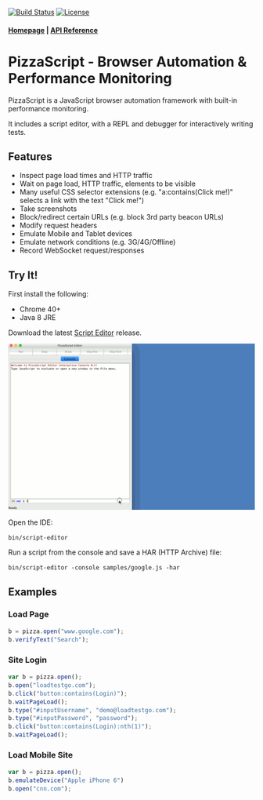 [![Build Status](https://travis-ci.org/loadtestgo/pizzascript.svg?branch=master)](https://travis-ci.org/loadtestgo/pizzascript)
[![License](https://img.shields.io/badge/licence-BSD--3--Clause-blue.svg)](https://github.com/loadtestgo/pizzascript/blob/master/LICENSE.BSD)

#### [Homepage](http://pizzascript.org) | [API Reference](http://docs.loadtestgo.com)

# PizzaScript - Browser Automation & Performance Monitoring

PizzaScript is a JavaScript browser automation framework with built-in performance monitoring.

It includes a script editor, with a REPL and debugger for interactively writing tests.

## Features

- Inspect page load times and HTTP traffic
- Wait on page load, HTTP traffic, elements to be visible
- Many useful CSS selector extensions (e.g. "a:contains(Click me!)" selects a link with the
  text "Click me!")
- Take screenshots
- Block/redirect certain URLs (e.g. block 3rd party beacon URLs)
- Modify request headers
- Emulate Mobile and Tablet devices
- Emulate network conditions (e.g. 3G/4G/Offline)
- Record WebSocket request/responses


## Try It!

First install the following:

+ Chrome 40+
+ Java 8 JRE

Download the latest [Script Editor](https://github.com/loadtestgo/pizzascript/files/365310/script-editor-0.2.4.zip) release.

![PizzaScript Editor](script-editor/script-record.gif)

Open the IDE:

    bin/script-editor

Run a script from the console and save a HAR (HTTP Archive) file:

    bin/script-editor -console samples/google.js -har


## Examples

### Load Page

```javascript
b = pizza.open("www.google.com");
b.verifyText("Search");
```

### Site Login

```javascript
var b = pizza.open();
b.open("loadtestgo.com");
b.click("button:contains(Login)");
b.waitPageLoad();
b.type("#inputUsername", "demo@loadtestgo.com");
b.type("#inputPassword", "password");
b.click("button:contains(Login):nth(1)");
b.waitPageLoad();
```

### Load Mobile Site

```javascript
var b = pizza.open();
b.emulateDevice("Apple iPhone 6")
b.open("cnn.com");
```
